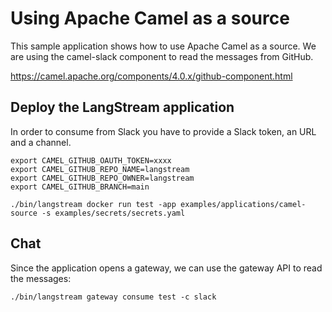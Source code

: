 # Using Apache Camel as a source

This sample application shows how to use Apache Camel as a source.
We are using the camel-slack component to read the messages from GitHub.

https://camel.apache.org/components/4.0.x/github-component.html


## Deploy the LangStream application

In order to consume from Slack you have to provide a Slack token, an URL and a channel.


```
export CAMEL_GITHUB_OAUTH_TOKEN=xxxx
export CAMEL_GITHUB_REPO_NAME=langstream
export CAMEL_GITHUB_REPO_OWNER=langstream
export CAMEL_GITHUB_BRANCH=main
```

```
./bin/langstream docker run test -app examples/applications/camel-source -s examples/secrets/secrets.yaml
```

## Chat

Since the application opens a gateway, we can use the gateway API to read the messages:
```
./bin/langstream gateway consume test -c slack
```


